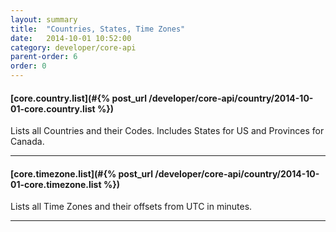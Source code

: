 ```yaml
---
layout: summary
title:  "Countries, States, Time Zones"
date:   2014-10-01 10:52:00
category: developer/core-api
parent-order: 6
order: 0
---
```


#### [core.country.list](#{% post_url /developer/core-api/country/2014-10-01-core.country.list %})

Lists all Countries and their Codes. Includes States for US and Provinces for Canada. 

***

#### [core.timezone.list](#{% post_url /developer/core-api/country/2014-10-01-core.timezone.list %})

Lists all Time Zones and their offsets from UTC in minutes.

***